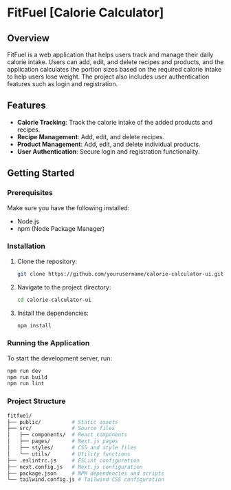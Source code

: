 # FitFuel [Calorie Calculator]

## Overview

FitFuel is a web application that helps users track and manage their daily calorie intake. Users can add, edit, and delete recipes and products, and the application calculates the portion sizes based on the required calorie intake to help users lose weight. The project also includes user authentication features such as login and registration.

## Features

- **Calorie Tracking**: Track the calorie intake of the added products and recipes.
- **Recipe Management**: Add, edit, and delete recipes.
- **Product Management**: Add, edit, and delete individual products.
- **User Authentication**: Secure login and registration functionality.

## Getting Started

### Prerequisites

Make sure you have the following installed:

- Node.js
- npm (Node Package Manager)

### Installation

1. Clone the repository:
   ```sh
   git clone https://github.com/yourusername/calorie-calculator-ui.git
   ```
2. Navigate to the project directory:
   ```sh
   cd calorie-calculator-ui
   ```
3. Install the dependencies:
   ```sh
   npm install
   ```

### Running the Application

To start the development server, run:

```sh
npm run dev
npm run build
npm run lint
```

### Project Structure

```sh
fitfuel/
├── public/          # Static assets
├── src/             # Source files
│   ├── components/  # React components
│   ├── pages/       # Next.js pages
│   ├── styles/      # CSS and style files
│   └── utils/       # Utility functions
├── .eslintrc.js     # ESLint configuration
├── next.config.js   # Next.js configuration
├── package.json     # NPM dependencies and scripts
└── tailwind.config.js # Tailwind CSS configuration

```
